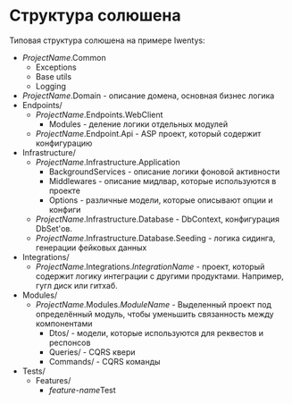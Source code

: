 # Структура солюшена

Типовая структура солюшена на примере Iwentys:
- *ProjectName*.Common
  - Exceptions
  - Base utils
  - Logging
- *ProjectName*.Domain - описание домена, основная бизнес логика
- Endpoints/
  - *ProjectName*.Endpoints.WebClient
    - Modules - деление логики отдельных модулей
  - *ProjectName*.Endpoint.Api - ASP проект, который содержит конфигурацию
- Infrastructure/
  - *ProjectName*.Infrastructure.Application
    - BackgroundServices - описание логики фоновой активности
    - Middlewares - описание мидлвар, которые используются в проекте
    - Options - различные модели, которые описывают опции и конфиги
  - *ProjectName*.Infrastructure.Database - DbContext, конфигурация DbSet'ов.
  - *ProjectName*.Infrastructure.Database.Seeding - логика сидинга, генерации фейковых данных
- Integrations/
  - *ProjectName*.Integrations.*IntegrationName* - проект, который содержит логику интеграции с другими продуктами. Например, гугл диск или гитхаб.
- Modules/
  - *ProjectName*.Modules.*ModuleName* - Выделенный проект под определённый модуль, чтобы уменьшить связанность между компонентами
    - Dtos/ - модели, которые используются для реквестов и респонсов
    - Queries/ - CQRS квери
    - Commands/ - CQRS команды
- Tests/
  - Features/
    - *feature-name*Test